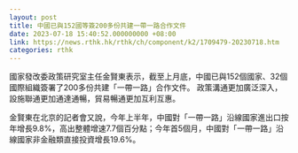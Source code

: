 ```yaml
---
layout: post
title: 中國已與152國等簽200多份共建一帶一路合作文件
date: 2023-07-18 15:40:52.000000000 +08:00
link: https://news.rthk.hk/rthk/ch/component/k2/1709479-20230718.htm
categories: rthk
---
```


國家發改委政策研究室主任金賢東表示，截至上月底，中國已與152個國家、32個國際組織簽署了200多份共建「一帶一路」合作文件。 政策溝通更加廣泛深入，設施聯通更加通達通暢，貿易暢通更加互利互惠。

金賢東在北京的記者會又說，今年上半年，中國對「一帶一路」沿線國家進出口按年增長9.8%，高出整體增速7.7個百分點；今年首5個月，中國對「一帶一路」沿線國家非金融類直接投資增長19.6%。
